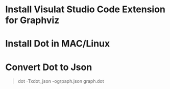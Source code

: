 # Install Visulat Studio Code Extension for Graphviz

# Install Dot in MAC/Linux 

# Convert Dot to Json 

> dot -Txdot_json -ogrpaph.json graph.dot
